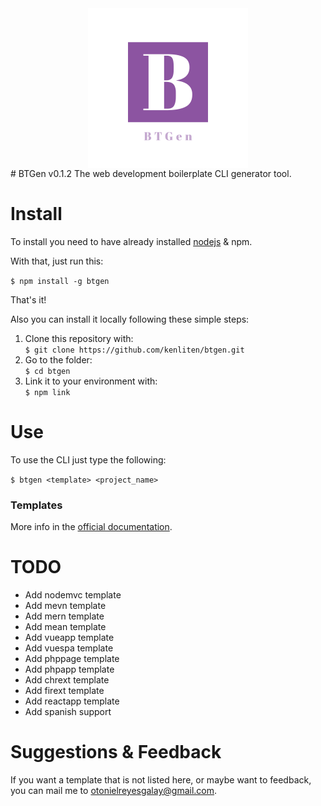 <img src="./logo.png" style="width: 256px; height: auto; display: block; margin: 0 auto;">
# BTGen v0.1.2
The web development boilerplate CLI generator tool.

# Install
To install you need to have already installed <a href="https://nodejs.org/">nodejs</a> & npm.

With that, just run this:

<code>$ npm install -g btgen</code>

That's it!

Also you can install it locally following these simple steps:

<ol>
	<li>Clone this repository with: <br><code>$ git clone https://github.com/kenliten/btgen.git</code></li>
	<li>Go to the folder: <br><code>$ cd btgen</code></li>
	<li>Link it to your environment with: <br><code>$ npm link</code></li>
</ol>

# Use
To use the CLI just type the following:

<code>$ btgen &lt;template&gt; &lt;project_name&gt;</code>

<h3>Templates</h3>

More info in the [official documentation]('https://kenliten/github.io/btgen-doc').

# TODO

<ul>
	<li>Add nodemvc template</li>
	<li>Add mevn template</li>
	<li>Add mern template</li>
	<li>Add mean template</li>
	<li>Add vueapp template</li>
	<li>Add vuespa template</li>
	<li>Add phppage template</li>
	<li>Add phpapp template</li>
	<li>Add chrext template</li>
	<li>Add firext template</li>
	<li>Add reactapp template</li>
	<li>Add spanish support</li>
</ul>

# Suggestions & Feedback

<p>
	If you want a template that is not listed here, or maybe want to feedback, you can mail me to <a href="mailto:otonielreyesgalay@gmail.com">otonielreyesgalay@gmail.com</a>.
</p>
